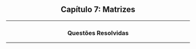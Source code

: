 <h2 align="center">Capítulo 7: Matrizes </h2>

<hr>

<div align="center">

  ### Questões Resolvidas
  
</div>

<hr>

<br>
